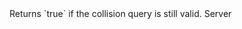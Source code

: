 <function name="IsValid" parent="IPhysicsEnvironment" type="classfunc">
	<description>
		Returns `true` if the collision query is still valid.
	</description>
	<realm>Server</realm>
	<args>
	</args>
	<rets>
		<ret name="" type="boolean"></ret>
	</rets>
</function>
